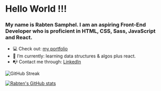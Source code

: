 # Hello World !!!
### My name is Rabten Samphel. I am an aspiring Front-End Developer who is proficient in HTML, CSS, Sass, JavaScript and React.

- 💻 Check out: [my portfolio](https://rabtennamgyal.github.io/TOP-Project-personal-portfolio/dist/index.html)
- 🌱 I’m currently: learning data structures & algos plus react. 
- 📭 Contact me through: [LinkedIn](https://www.linkedin.com/in/rabten-samphel-53171a1bb/)
     
![GitHub Streak](https://github-readme-streak-stats.herokuapp.com?user=rabtennamgyal&theme=soft-green)
  
[![Rabten's GitHub stats](https://github-readme-stats.vercel.app/api?username=rabtennamgyal&show_icons=true&theme=dark)](https://github.com/rabtennamgyal/github-readme-stats)
